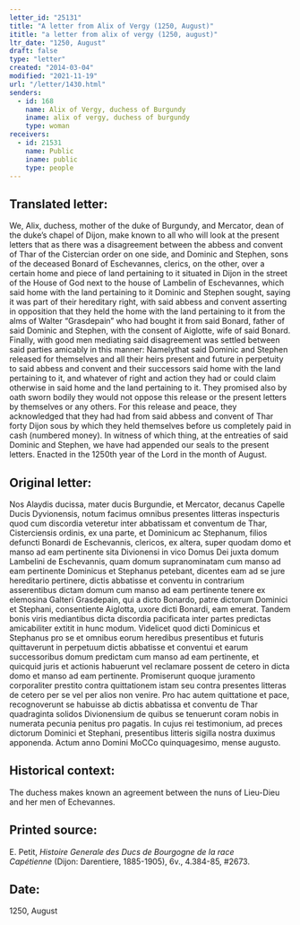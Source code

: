 ```yaml
---
letter_id: "25131"
title: "A letter from Alix of Vergy (1250, August)"
ititle: "a letter from alix of vergy (1250, august)"
ltr_date: "1250, August"
draft: false
type: "letter"
created: "2014-03-04"
modified: "2021-11-19"
url: "/letter/1430.html"
senders:
  - id: 168
    name: Alix of Vergy, duchess of Burgundy
    iname: alix of vergy, duchess of burgundy
    type: woman
receivers:
  - id: 21531
    name: Public
    iname: public
    type: people
---
```

<h2> Translated letter:</h2>We, Alix, duchess, mother of the duke of Burgundy, and Mercator, dean of the duke’s chapel of Dijon, make known to all who will look at the present letters that as there was a disagreement between the abbess and convent of Thar of the Cistercian order on one side, and Dominic and Stephen, sons of the deceased Bonard of Eschevannes, clerics, on the other, over a certain home and piece of land pertaining to it situated in Dijon in the street of the House of God next to the house of Lambelin of Eschevannes, which said home with the land pertaining to it Dominic and Stephen sought, saying it was part of their hereditary right, with said abbess and convent asserting in opposition that they held  the home with the land pertaining to it from the alms of Walter “Grasdepain” who had bought it from said Bonard, father of said Dominic and Stephen, with the consent of Aiglotte, wife of said Bonard.  Finally, with good men mediating said disagreement was settled between said parties amicably in this manner:  Namelythat said Dominic and Stephen released for themselves and all their heirs present and future in perpetuity to said abbess and convent and their successors said home with the land pertaining to it, and whatever of right and action they had or could claim otherwise in said home and the land pertaining to it.  They promised also by oath sworn bodily they would not oppose this release or the present letters by themselves or any others.  For this release and peace, they acknowledged that they had had from said abbess and convent of Thar forty Dijon sous by which they held themselves before us completely paid in cash (numbered money).  In witness of which thing, at the entreaties of said Dominic and Stephen, we have had appended our seals to the present letters.  Enacted in the 1250th year of the Lord in the month of August.
<h2 class="mt-4"> Original letter:</h2>Nos Alaydis ducissa, mater ducis Burgundie, et Mercator, decanus Capelle Ducis Dyvionensis, notum facimus omnibus presentes litteras inspecturis quod cum discordia veteretur inter abbatissam et conventum de Thar, Cisterciensis ordinis, ex una parte, et Dominicum ac Stephanum, filios defuncti Bonardi de Eschevannis, clericos, ex altera, super quodam domo et manso ad eam pertinente sita Divionensi in vico Domus Dei juxta domum Lambelini de Eschevannis, quam domum supranominatam cum manso ad eam pertinente Dominicus et Stephanus petebant, dicentes eam ad se jure hereditario pertinere, dictis abbatisse et conventu in contrarium asserentibus dictam domum cum manso ad eam pertinente tenere ex elemosina Galteri Grasdepain, qui a dicto Bonardo, patre dictorum Dominici et Stephani, consentiente Aiglotta, uxore dicti Bonardi, eam emerat.  Tandem bonis viris mediantibus dicta discordia pacificata inter partes predictas amicabiliter extitit in hunc modum.  Videlicet quod dicti Dominicus et Stephanus pro se et omnibus eorum heredibus presentibus et futuris quittaverunt in perpetuum dictis abbatisse et conventui et earum successoribus domum predictam cum manso ad eam pertinente, et quicquid juris et actionis habuerunt vel reclamare possent de  cetero in dicta domo et manso ad eam pertinente.  Promiserunt quoque juramento corporaliter prestito contra quittationem istam seu contra presentes litteras de cetero per se vel per alios non venire.  Pro hac autem quittatione et pace, recognoverunt se habuisse ab dictis abbatissa et conventu de Thar quadraginta solidos Divionensium de quibus se tenuerunt coram nobis in numerata pecunia penitus pro pagatis.  In cujus rei testimonium, ad preces dictorum Dominici et Stephani, presentibus litteris sigilla nostra duximus apponenda.  Actum anno Domini MoCCo quinquagesimo, mense augusto. 
















<h2 class="mt-4"> Historical context:</h2>The duchess makes known an agreement between the nuns of Lieu-Dieu and her men of Echevannes.
<h2 class="mt-4"> Printed source:</h2><p>E. Petit, <em>Histoire Generale des Ducs de Bourgogne&nbsp;</em><i>de la race Capétienne&nbsp;</i>(Dijon: Darentiere, 1885-1905), 6v., 4.384-85, #2673.</p><h2 class="mt-4"> Date:</h2>1250, August